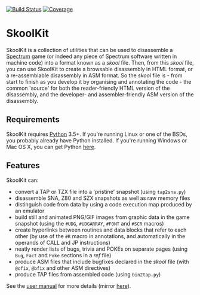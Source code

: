 [![Build Status](https://travis-ci.org/skoolkid/skoolkit.svg?branch=master)](https://travis-ci.org/skoolkid/skoolkit)
[![Coverage](https://codecov.io/github/skoolkid/skoolkit/coverage.svg?branch=master)](https://codecov.io/github/skoolkid/skoolkit?branch=master)

SkoolKit
========

SkoolKit is a collection of utilities that can be used to disassemble a
[Spectrum](https://en.wikipedia.org/wiki/ZX_Spectrum) game (or indeed any piece
of Spectrum software written in machine code) into a format known as a *skool*
file. Then, from this *skool* file, you can use SkoolKit to create a browsable
disassembly in HTML format, or a re-assemblable disassembly in ASM format. So
the *skool* file is - from start to finish as you develop it by organising and
annotating the code - the common 'source' for both the reader-friendly HTML
version of the disassembly, and the developer- and assembler-friendly ASM
version of the disassembly.

Requirements
------------

SkoolKit requires [Python](https://www.python.org) 3.5+. If you're running
Linux or one of the BSDs, you probably already have Python installed. If you're
running Windows or Mac OS X, you can get Python
[here](https://www.python.org/downloads/).

Features
--------

SkoolKit can:

* convert a TAP or TZX file into a 'pristine' snapshot (using ``tap2sna.py``)
* disassemble SNA, Z80 and SZX snapshots as well as raw memory files
* distinguish code from data by using a code execution map produced by an
  emulator
* build still and animated PNG/GIF images from graphic data in the game
  snapshot (using the ``#UDG``, ``#UDGARRAY``, ``#FONT`` and ``#SCR`` macros)
* create hyperlinks between routines and data blocks that refer to each other
  (by use of the ``#R`` macro in annotations, and automatically in the
  operands of CALL and JP instructions)
* neatly render lists of bugs, trivia and POKEs on separate pages (using
  ``Bug``, ``Fact`` and ``Poke`` sections in a *ref* file)
* produce ASM files that include bugfixes declared in the *skool* file (with
  ``@ofix``, ``@bfix`` and other ASM directives)
* produce TAP files from assembled code (using ``bin2tap.py``)

See the [user manual](https://skoolkid.github.io/skoolkit/) for more details
(mirror [here](https://skoolkid.gitlab.io/skoolkit/)).
